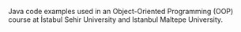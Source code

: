 Java code examples used in an Object-Oriented Programming (OOP) course at İstabul Sehir University and Istanbul Maltepe University.
